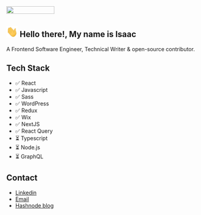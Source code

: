 
<!-- <img src=https://user-images.githubusercontent.com/45382676/148627362-f6378200-9f33-463e-93d2-58d00b510f2d.jpeg height="40%" width="40%"/>
 -->
<img src=https://user-images.githubusercontent.com/88665819/151888622-f7e5f75b-bb9c-4d80-a853-5ead94996271.jpeg height="40%" width="50%"/>

 
 


## <img  src="https://raw.githubusercontent.com/ABSphreak/ABSphreak/master/gifs/Hi.gif" width="30px"> Hello there!, My name is Isaac
A Frontend Software Engineer, Technical Writer & open-source contributor. 


## Tech Stack
- ✅ React ️
- ✅ Javascript
- ✅ Sass
- ✅ WordPress
- ✅ Redux
- ✅ Wix  ️
- ✅ NextJS 
- ✅ React Query
- ⏳ Typescript 
- ⏳ Node.js   
- ⏳ GraphQL

## Contact
- [Linkedin](https://www.linkedin.com/in/isaacthajunior/)
- [Email](mailto:officialisaacjunior@gmail.com) 
- [Hashnode blog](https://isaac-junior.hashnode.dev/)
